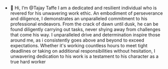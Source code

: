 - 👋 Hi, I’m @Tajay Taffe
I am a dedicated and resilient individual who is revered for his unwavering work ethic. An embodiment of perseverance and diligence, I demonstrates an unparalleled commitment to his professional endeavors. From the crack of dawn until dusk, he can be found diligently carrying out tasks, never shying away from challenges that come his way. I unparalleled drive and determination inspire those around me, as i consistently goes above and beyond to exceed expectations. Whether it's working countless hours to meet tight deadlines or taking on additional responsibilities without hesitation, I unwavering dedication to his work is a testament to his character as a true hard worker
